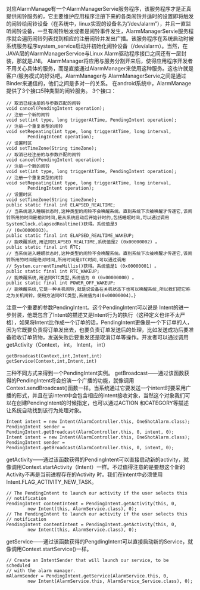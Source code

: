对应AlarmManage有一个AlarmManagerServie服务程序，该服务程序才是正真提供闹铃服务的，它主要维护应用程序注册下来的各类闹铃并适时的设置即将触发的闹铃给闹铃设备（在系统中，linux实现的设备名为”/dev/alarm”），并且一直监听闹铃设备，一旦有闹铃触发或者是闹铃事件发生，AlarmManagerServie服务程序就会遍历闹铃列表找到相应的注册闹铃并发出广播。该服务程序在系统启动时被系统服务程序system_service启动并初始化闹铃设备（/dev/alarm）。当然，在JAVA层的AlarmManagerService与Linux Alarm驱动程序接口之间还有一层封装，那就是JNI。
AlarmManager将应用与服务分割开来后，使得应用程序开发者不用关心具体的服务，而是直接通过AlarmManager来使用这种服务。这也许就是客户/服务模式的好处吧。AlarmManager与 AlarmManagerServie之间是通过Binder来通信的，他们之间是多对一的关系。
在android系统中，AlarmManage提供了3个接口5种类型的闹铃服务。
3个接口：
```  
// 取消已经注册的与参数匹配的闹铃
void cancel(PendingIntent operation);
// 注册一个新的闹铃
void set(int type, long triggerAtTime, PendingIntent operation);
// 注册一个重复类型的闹铃
void setRepeating(int type, long triggerAtTime, long interval,
		PendingIntent operation);
// 设置时区
void setTimeZone(String timeZone);
// 取消已经注册的与参数匹配的闹铃
void cancel(PendingIntent operation);
// 注册一个新的闹铃
void set(int type, long triggerAtTime, PendingIntent operation);
// 注册一个重复类型的闹铃
void setRepeating(int type, long triggerAtTime, long interval,
		PendingIntent operation);
// 设置时区
void setTimeZone(String timeZone);
public static final int ELAPSED_REALTIME;
// 当系统进入睡眠状态时,这种类型的闹铃不会唤醒系统。直到系统下次被唤醒才传递它,该闹铃所用的时间是相对时间,是从系统启动后开始计时的,包括睡眠时间,可以通过调用SystemClock.elapsedRealtime()获得。系统值是3
// (0x00000003)。
public static final int ELAPSED_REALTIME_WAKEUP;
// 能唤醒系统,用法同ELAPSED_REALTIME,系统值是2 (0x00000002) 。
public static final int RTC;
// 当系统进入睡眠状态时,这种类型的闹铃不会唤醒系统。直到系统下次被唤醒才传递它,该闹铃所用的时间是绝对时间,所用时间是UTC时间,可以通过调用
// System.currentTimeMillis()获得。系统值是1 (0x00000001) 。
public static final int RTC_WAKEUP;
// 能唤醒系统,用法同RTC类型,系统值为 0 (0x00000000) 。
public static final int POWER_OFF_WAKEUP;
// 能唤醒系统,它是一种关机闹铃,就是说设备在关机状态下也可以唤醒系统,所以我们把它称之为关机闹铃。使用方法同RTC类型,系统值为4(0x00000004)。}
```
注意一个重要的参数PendingIntent。这个PendingIntent可以说是 Intent的进一步封装，他既包含了Intent的描述又是Intent行为的执行（这种定义也许不太严格），如果将Intent比作成一个订单的话，PendingIntent更像是一个下订单的人，因为它既要负责将订单发出去，也要负责订单发送后的处理，比如发送成功后要准备验收订单货物，发送失败后要重发还是取消订单等操作。开发者可以通过调用getActivity（Context， int， Intent， int）
```  
getBroadcast(Context,int,Intent,int)
getService(Context,int,Intent,int)
```
三种不同方式来得到一个PendingIntent实例。
getBroadcast——通过该函数获得的PendingIntent将会扮演一个广播的功能，就像调用Context.sendBroadcast()函数一样。当系统通过它要发送一个intent时要采用广播的形式，并且在该intent中会包含相应的intent接收对象，当然这个对象我们可以在创建PendingIntent的时候指定，也可以通过ACTION 和CATEGORY等描述让系统自动找到该行为处理对象。
```  
Intent intent = new Intent(AlarmController.this, OneShotAlarm.class);
PendingIntent sender = PendingIntent.getBroadcast(AlarmController.this, 0, intent, 0);
Intent intent = new Intent(AlarmController.this, OneShotAlarm.class);
PendingIntent sender = PendingIntent.getBroadcast(AlarmController.this, 0, intent, 0);
```
getActivity——通过该函数获得的PendingIntent可以直接启动新的activity，就像调用Context.startActivity（Intent）一样。不过值得注意的是要想这个新的Activity不再是当前进程存在的Activity 时。我们在intent中必须使用Intent.FLAG_ACTIVITY_NEW_TASK。
```  
// The PendingIntent to launch our activity if the user selects this
// notification
PendingIntent contentIntent = PendingIntent.getActivity(this, 0,
		new Intent(this, AlarmService.class), 0);
// The PendingIntent to launch our activity if the user selects this
// notification
PendingIntent contentIntent = PendingIntent.getActivity(this, 0,
		new Intent(this, AlarmService.class), 0);
```
getService——通过该函数获得的PengdingIntent可以直接启动新的Service，就像调用Context.startService()一样。
```  
// Create an IntentSender that will launch our service, to be scheduled
// with the alarm manager.
mAlarmSender = PendingIntent.getService(AlarmService.this, 0,
		new Intent(AlarmService.this, AlarmService_Service.class), 0);
```